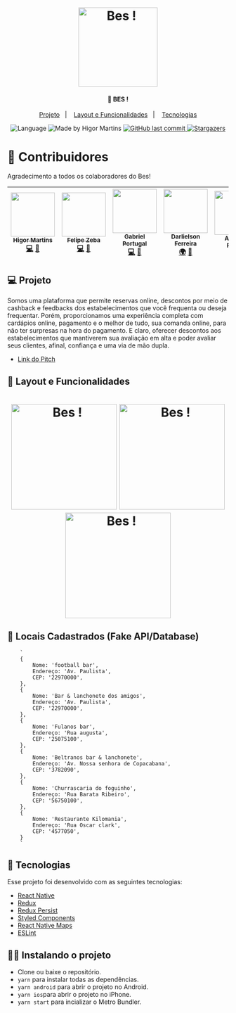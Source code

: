 <h1 align="center">
    <img alt="Bes !" title="#Bes !" src="https://user-images.githubusercontent.com/44583521/86523453-11445a80-be43-11ea-9a21-0e361d1b2a56.png" width="180px" />
</h1>

<h4 align="center">
  🚀 BES !
</h4>

<p align="center">
  <a href="#-projeto">Projeto</a>&nbsp;&nbsp;&nbsp;|&nbsp;&nbsp;&nbsp;
  <a href="#-layout-e-funcionalidades">Layout e Funcionalidades</a>&nbsp;&nbsp;&nbsp;|&nbsp;&nbsp;&nbsp;
  <a href="#-tecnologias">Tecnologias</a>
</p>

<p align="center">		 

  <img alt="Language" src="https://img.shields.io/github/languages/top/MegaHack-Shawee/Ambev?style=for-the-badge">
	
  <img alt="Made by Higor Martins" src="https://img.shields.io/github/languages/count/MegaHack-Shawee/Ambev?style=for-the-badge">

  <a href="https://github.com/MegaHack-Shawee/Ambev" target="_blank">
    <img alt="GitHub last commit" src="https://img.shields.io/github/last-commit/MegaHack-Shawee/Ambev?style=for-the-badge">
  </a>

   <a href="https://github.com/MegaHack-Shawee/Ambev/stargazers" target="_blank">
    <img alt="Stargazers" src="https://img.shields.io/github/stars/MegaHack-Shawee/Ambev?style=for-the-badge">
  </a>
  
</p>

# 🥇 Contribuidores
Agradecimento a todos os colaboradores do Bes!

| [<img src="https://avatars3.githubusercontent.com/u/44821959?s=460&u=3d09f94c26b0fd9b9ed57670c62db54fa3ae0a83&v=4" width="100px;"/><br /><sub><b>Higor Martins</b></sub>](https://www.linkedin.com/in/higormartinsdasilva/)<br /> [💻](https://github.com/MegaHack-Shawee/Mobile "Developer") [📖](https://github.com/MegaHack-Shawee/Mobile "Documentation") | [<img src="https://avatars0.githubusercontent.com/u/51774420?s=460&u=0bc43ec463bfd512986455cfaeac0637f18f24e5&v=4" width="100px;"/><br /><sub><b>Felipe Zeba</b></sub>](https://www.linkedin.com/in/felipe-zeba/)<br /> [💻](https://github.com/MegaHack-Shawee/Mobile "Developer") [📖](https://github.com/MegaHack-Shawee/Mobile "Documentation")  | [<img src="https://avatars3.githubusercontent.com/u/44583521?s=460&u=2bb92913239de8faeb3a3902ec3593782d9b4ac6&v=4" width="100px;"/><br /><sub><b>Gabriel Portugal</b></sub>](https://www.linkedin.com/in/gabrielrportugal/)<br /> [💻](https://github.com/MegaHack-Shawee/Mobile "Developer") [📖](https://github.com/MegaHack-Shawee/Mobile "Documentation") | [<img src="https://media-exp1.licdn.com/dms/image/C4D03AQEcajFmhfGZYw/profile-displayphoto-shrink_200_200/0?e=1594252800&v=beta&t=u0coELVLazK0vriJW0mKApSys2R_NMmmsmMxKcyqbZU" width="100px;"/><br /><sub><b>Darlielson Ferreira</b></sub>](https://www.linkedin.com/in/darlielson-ferreira-86451168/)<br /> [🌍](https://github.com/MegaHack-Shawee/Mobile "Business") [📖](https://github.com/MegaHack-Shawee/Mobile "Documentation") | [<img src="https://media-exp1.licdn.com/dms/image/C4D03AQHfW9FKaYDbQg/profile-displayphoto-shrink_200_200/0?e=1594252800&v=beta&t=zx37Vb7z29nleNd7EPRqD55kyASimvIyb6CDgvH3Dd0" width="100px;"/><br /><sub><b>Amanda Freitas</b></sub>](https://www.linkedin.com/in/amanda-freitas-39a937125/)<br /> [🎨](https://github.com/MegaHack-Shawee/Mobile "UX/UI Designer") [💬](https://github.com/MegaHack-Shawee/Mobile "Development support") |
| :---: | :---: | :---: | :---: | :---: |

## 💻 Projeto

Somos uma plataforma que permite reservas online, descontos por meio de cashback e feedbacks dos estabelecimentos que você frequenta ou deseja frequentar. Porém, proporcionamos uma experiência completa com cardápios online, pagamento e o melhor de tudo, sua comanda online, para não ter surpresas na hora do pagamento. E claro, oferecer descontos aos estabelecimentos que mantiverem sua avaliação em alta e poder avaliar seus clientes, afinal, confiança e uma via de mão dupla.

- [Link do Pitch](https://www.youtube.com/watch?v=kud4ul0VZVU&feature=youtu.be)

## 🔖 Layout e Funcionalidades

<h1 align="center">
    <img alt="Bes !" title="#Bes !" src="https://user-images.githubusercontent.com/44583521/86523671-d7c11e80-be45-11ea-92af-83f563ba4beb.png" width="240px" />
    <img alt="Bes !" title="#Bes !" src="https://user-images.githubusercontent.com/44583521/86524144-36d66180-be4d-11ea-82f3-70e73cf842c9.png" width="240px" />
    <img alt="Bes !" title="#Bes !" src="https://user-images.githubusercontent.com/44583521/86524148-4d7cb880-be4d-11ea-94c1-3ff2dba2a2b5.png" width="240px" />
</h1>

## 🔖 Locais Cadastrados (Fake API/Database)
        `
        {
            Nome: 'football bar',
            Endereço: 'Av. Paulista',
            CEP: '22970000',
        },
        {
            Nome: 'Bar & lanchonete dos amigos',
            Endereço: 'Av. Paulista',
            CEP: '22970000',
        },
        {
            Nome: 'Fulanos bar',
            Endereço: 'Rua augusta',
            CEP: '25075100',
        },
        {
            Nome: 'Beltranos bar & lanchonete',
            Endereço: 'Av. Nossa senhora de Copacabana',
            CEP: '3782090',
        },
        {
            Nome: 'Churrascaria do foguinho',
            Endereço: 'Rua Barata Ribeiro',
            CEP: '56750100',
        },
        {
            Nome: 'Restaurante Kilomania',
            Endereço: 'Rua Oscar clark',
            CEP: '4577050',
        }
        `
## 🚀 Tecnologias

Esse projeto foi desenvolvido com as seguintes tecnologias:

- [React Native](https://facebook.github.io/react-native/)
- [Redux](https://redux.js.org/)
- [Redux Persist](https://www.npmjs.com/package/redux-persist)
- [Styled Components](https://styled-components.com/)
- [React Native Maps](https://www.npmjs.com/package/react-native-maps)
- [ESLint](https://eslint.org/)

## 🏃‍♂️ Instalando o projeto

- Clone ou baixe o repositório.
- `yarn` para instalar todas as dependências.
- `yarn android` para abrir o projeto no Android.
- `yarn ios`para abrir o projeto no iPhone.
- `yarn start` para incializar o Metro Bundler.
